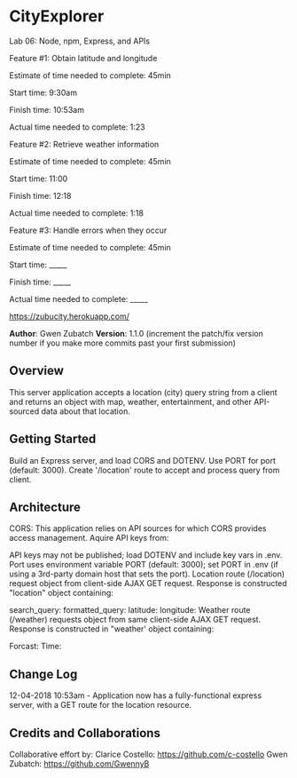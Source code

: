 # CityExplorer
Lab 06: Node, npm, Express, and APIs


Feature #1: Obtain latitude and longitude

Estimate of time needed to complete: 45min

Start time: 9:30am

Finish time: 10:53am

Actual time needed to complete: 1:23


Feature #2: Retrieve weather information

Estimate of time needed to complete: 45min

Start time: 11:00

Finish time: 12:18

Actual time needed to complete: 1:18


Feature #3: Handle errors when they occur

Estimate of time needed to complete: 45min

Start time: _____

Finish time: _____

Actual time needed to complete: _____


https://zubucity.herokuapp.com/


**Author**: Gwen Zubatch
**Version**: 1.1.0 (increment the patch/fix version number if you make more commits past your first submission)

## Overview
This server application accepts a location (city) query string from a client and returns an object with map, weather, entertainment, and other API-sourced data about that location.

## Getting Started
Build an Express server, and load CORS and DOTENV. Use PORT for port (default: 3000). Create '/location' route to accept and process query from client.

## Architecture
CORS: This application relies on API sources for which CORS provides access management. Aquire API keys from:
  <!-- add API links here -->
API keys may not be published; load DOTENV and include key vars in .env. 
Port uses environment variable PORT (default: 3000); set PORT in .env (if using a 3rd-party domain host that sets the port).
Location route (/location) request object from client-side AJAX GET request. Response is constructed "location" object containing:
  <!-- update location object properties here -->
  search_query:
  formatted_query:
  latitude:
  longitude:
Weather route (/weather) requests object from same client-side AJAX GET request. Response is constructed in "weather' object containing:
  <!-- update weather object properties here -->
  Forcast: 
  Time:

## Change Log
12-04-2018 10:53am - Application now has a fully-functional express server, with a GET route for the location resource.

## Credits and Collaborations
<!-- Give credit (and a link) to other people or resources that helped you build this application. -->
Collaborative effort by:
  Clarice Costello: https://github.com/c-costello
  Gwen Zubatch: https://github.com/GwennyB
  